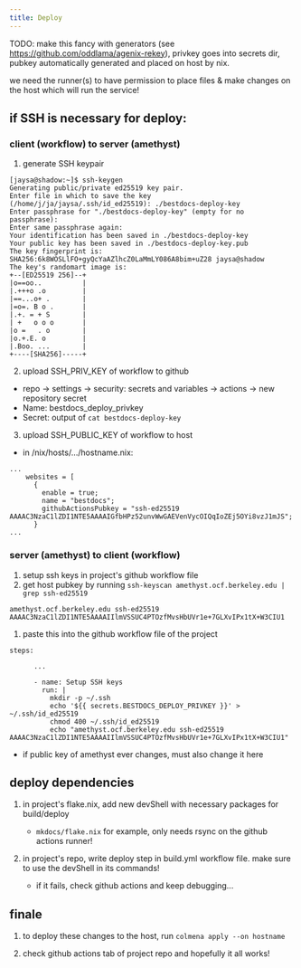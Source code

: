 ```yaml
---
title: Deploy
---
```


TODO: make this fancy with generators (see https://github.com/oddlama/agenix-rekey), privkey goes into secrets dir, pubkey automatically generated and placed on host by nix.

we need the runner(s) to have permission to place files & make changes on the host which will run the service!

## if SSH is necessary for deploy:

### client (workflow) to server (amethyst)

1. generate SSH keypair

```
[jaysa@shadow:~]$ ssh-keygen
Generating public/private ed25519 key pair.
Enter file in which to save the key (/home/j/ja/jaysa/.ssh/id_ed25519): ./bestdocs-deploy-key
Enter passphrase for "./bestdocs-deploy-key" (empty for no passphrase): 
Enter same passphrase again: 
Your identification has been saved in ./bestdocs-deploy-key
Your public key has been saved in ./bestdocs-deploy-key.pub
The key fingerprint is:
SHA256:6k8WOSLlFO+gyQcYaAZlhcZ0LaMmLY086A8bim+uZ28 jaysa@shadow
The key's randomart image is:
+--[ED25519 256]--+
|o==oo..          |
|.+++o .o         |
|==...o+ .        |
|=o=. B o .       |
|.+. = + S        |
| +   o o o       |
|o =   . o        |
|o.+.E. o         |
|.Boo. ...        |
+----[SHA256]-----+
```

2. upload SSH_PRIV_KEY of workflow to github
- repo -> settings -> security: secrets and variables -> actions -> new repository secret
- Name: bestdocs_deploy_privkey
- Secret: output of `cat bestdocs-deploy-key`

3. upload SSH_PUBLIC_KEY of workflow to host
- in /nix/hosts/.../hostname.nix:
```
...
    websites = [
      {
        enable = true;
        name = "bestdocs";
        githubActionsPubkey = "ssh-ed25519 AAAAC3NzaC1lZDI1NTE5AAAAIGfbHPz52unvWwGAEVenVycOIQqIoZEj5OYi8vzJ1mJS";
      }
...
```

### server (amethyst) to client (workflow)

1. setup ssh keys in project's github workflow file
1. get host pubkey by running `ssh-keyscan amethyst.ocf.berkeley.edu | grep ssh-ed25519`

`amethyst.ocf.berkeley.edu ssh-ed25519 AAAAC3NzaC1lZDI1NTE5AAAAIIlmVSSUC4PTOzfMvsHbUVr1e+7GLXvIPx1tX+W3CIU1`

1. paste this into the github workflow file of the project

```
steps:

      ...

      - name: Setup SSH keys
        run: |
          mkdir -p ~/.ssh
          echo '${{ secrets.BESTDOCS_DEPLOY_PRIVKEY }}' > ~/.ssh/id_ed25519
          chmod 400 ~/.ssh/id_ed25519
          echo "amethyst.ocf.berkeley.edu ssh-ed25519 AAAAC3NzaC1lZDI1NTE5AAAAIIlmVSSUC4PTOzfMvsHbUVr1e+7GLXvIPx1tX+W3CIU1"
```

- if public key of amethyst ever changes, must also change it here

## deploy dependencies

1. in project's flake.nix, add new devShell with necessary packages for build/deploy 
   - `mkdocs/flake.nix` for example, only needs rsync on the github actions runner!

5. in project's repo, write deploy step in build.yml workflow file. make sure to use the devShell in its commands! 
   - if it fails, check github actions and keep debugging...

## finale
1. to deploy these changes to the host, run `colmena apply --on hostname`

5. check github actions tab of project repo and hopefully it all works!
